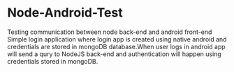 # Node-Android-Test
Testing communication between node back-end and android front-end
Simple login application where login app is created using native android and credentials are stored in mongoDB database.When user logs in android app will send a qury to NodeJS back-end and authentication will happen using credentials stored in mongoDB. 
